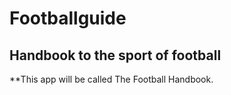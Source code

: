 # Footballguide

## Handbook to the sport of football

**This app will be called The Football Handbook.
